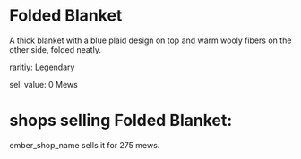 # Folded Blanket

A thick blanket with a blue plaid design on top and warm wooly fibers on the other side, folded neatly.

raritiy: Legendary

sell value: 0 Mews

# shops selling Folded Blanket:

ember_shop_name sells it for 275 mews.